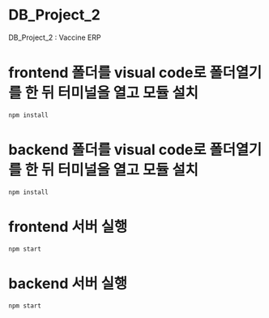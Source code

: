 # DB_Project_2
DB_Project_2 : Vaccine ERP

# frontend 폴더를 visual code로 폴더열기를 한 뒤 터미널을 열고 모듈 설치
```
npm install
```

# backend 폴더를 visual code로 폴더열기를 한 뒤 터미널을 열고 모듈 설치
```
npm install
```

# frontend 서버 실행
```
npm start
```

# backend 서버 실행
```
npm start
```
